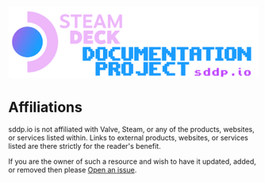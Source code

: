 ![The Steam Deck Documentation Project](../_media/SDDP_Logo_v3.1_xp.png)

# Affiliations

sddp.io is not affiliated with Valve, Steam, or any of the products, websites,
or services listed within. Links to external products, websites, or services
listed are there strictly for the reader's benefit.

If you are the owner of such a resource and wish to have it updated, added, or
removed then please
[Open an issue](https://github.com/chadbailey/sddp.io/issues).
